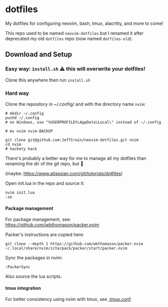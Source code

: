 
# dotfiles

My dotfiles for configuring neovim, bash, tmux, alacritty, and more to come!

This repo used to be named `neovim-dotfiles` but I renamed it after deprecated my old `dotfiles` repo (now named `dotfiles-old`).

## Download and Setup

### Easy way: `install.sh` ⚠️ this will overwrite your dotfiles!

Clone this anywhere then run `install.sh`

### Hard way

Clone the repository in ~/.config/ and with the directory name `nvim`:

    # mkdir ~/.config
    pushd ~/.config
    # on Windows, use "%USERPROFILE%\AppData\Local\" instead of ~/.config
    
    # mv nvim nvim-BACKUP
    
    git clone git@github.com:JeffIrwin/neovim-dotfiles.git nvim
    cd nvim
    # hackety hack

There's probably a better way for me to manage all my dotfiles than renaming the dir of the git repo, but 🤷

(maybe:  https://www.atlassian.com/git/tutorials/dotfiles)

Open init.lua in the repo and source it:

    nvim init.lua
	:so

#### Package management

For package management, see:  https://github.com/wbthomason/packer.nvim

Packer's instructions are copied here:

    git clone --depth 1 https://github.com/wbthomason/packer.nvim ~/.local/share/nvim/site/pack/packer/start/packer.nvim

Sync the packages in nvim:

    :PackerSync

Also source the lua scripts.

#### tmux integration

For better consistency using nvim with tmux, see [.tmux.conf](.tmux.conf).
